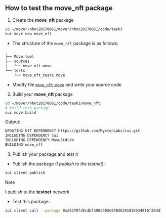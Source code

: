 ## How to test the **move_nft** package

1. Create the **move_nft** package
```sh
cd ~/mover-nhoc20170861/mover/nhoc20170861/code/task3
sui move new move_nft
```
- The structure of the `move_nft` package is as follows:
```sh
.
├── Move.toml
├── sources
│   └── move_nft.move
└── tests
    └── move_nft_tests.move
```
- Modify file [`move_nft.move`](mover/nhoc20170861/code/task3/my_coin/sources/move_nft.move) and write your source code 

2. Build your **move_nft** package
```sh
cd ~/mover/nhoc20170861/code/task3/move_nft 
# build this package
sui move build
```

Output:
```sh
UPDATING GIT DEPENDENCY https://github.com/MystenLabs/sui.git
INCLUDING DEPENDENCY Sui
INCLUDING DEPENDENCY MoveStdlib
BUILDING move_nft
```

3. Publish your package and test it
- Publish the package (*I publish to the testnet*):
```sh
sui client publish
```
> [!NOTE]  
> I publish to the **testnet** network

- Test this package:

```sh
sui client call --package 0xd8378fd8cdbfb06a603e648d6281016634816f38dd7bd8d673b48b67637e8dd0 --module move_nft --function mint --args "hello! I'm nhoc20170861" 0xe5209f6d7c0ff44257cb20051438748c96826e6b2acf4f0b0fa7280923e96c9b
```